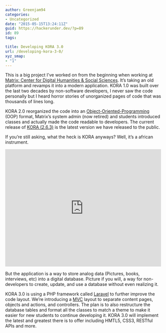 ```yaml
---
author: Greenjam94
categories:
- Uncategorized
date: "2015-05-15T13:24:11Z"
guid: https://hackerunder.dev/?p=89
id: 89
tags:

title: Developing KORA 3.0
url: /developing-kora-3-0/
xyz_smap:
- "1"
---
```


This is a big project I’ve worked on from the beginning when working at [Matrix: Center for Digital Humanities &amp; Social Sciences](http://www2.matrix.msu.edu/). It’s taking an old platform and revamps it into a modern application. KORA 1.0 was built over the last two decades by non-software developers, I never saw the code personally but I heard horror stories of unorganized pages of code that was thousands of lines long.

KORA 2.0 reorganized the code into an [Object-Oriented-Programming](http://en.wikipedia.org/wiki/Object-oriented_programming) (OOP) format, Matrix’s system admin (now retired) and students introduced classes and actually made the code readable to developers. The current release of [KORA (2.6.3)](http://sourceforge.net/projects/kora/?source=directory) is the latest version we have released to the public.

If you’re still asking, what the heck is KORA anyways? Well, it’s a african instrument.

<iframe allowfullscreen="" frameborder="0" height="375" loading="lazy" src="https://www.youtube.com/embed/wneaapj9as8?feature=oembed" width="500"></iframe>

But the application is a way to store analog data (Pictures, books, interviews, etc) into a digital database. Picture if you will, a way for non-developers to create, update, and use a database without even realizing it.

KORA 3.0 is using a PHP framework called [Laravel](http://laravel.com/) to further improve the code layout. We’re introducing a [MVC](http://en.wikipedia.org/wiki/Model%E2%80%93view%E2%80%93controller) layout to separate content pages, objects and actions, and controllers. The plan is to also restructure the database tables and format all the classes to match a theme to make it easier for new students to continue developing it. KORA 3.0 will implement the latest and greatest there is to offer including HMTL5, CSS3, RESTful APIs and more.